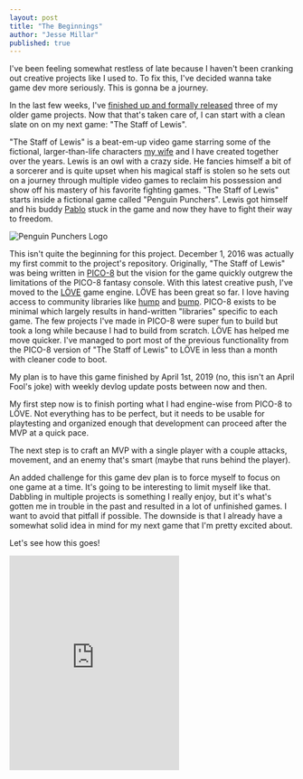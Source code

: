 ```yaml
---
layout: post
title: "The Beginnings"
author: "Jesse Millar"
published: true
---
```


I've been feeling somewhat restless of late because I haven't been cranking out creative projects like I used to. To fix this, I've decided wanna take game dev more seriously. This is gonna be a journey.

In the last few weeks, I've [finished up and formally released](https://jessemillar.itch.io/) three of my older game projects. Now that that's taken care of, I can start with a clean slate on on my next game: "The Staff of Lewis".

"The Staff of Lewis" is a beat-em-up video game starring some of the fictional, larger-than-life characters [my wife](https://twitter.com/stephiemillar) and I have created together over the years. Lewis is an owl with a crazy side. He fancies himself a bit of a sorcerer and is quite upset when his magical staff is stolen so he sets out on a journey through multiple video games to reclaim his possession and show off his mastery of his favorite fighting games. "The Staff of Lewis" starts inside a fictional game called "Penguin Punchers". Lewis got himself and his buddy [Pablo](https://jessemillar.itch.io/crates) stuck in the game and now they have to fight their way to freedom.

![Penguin Punchers Logo]({{site.baseurl}}/images/penguin-punchers-logo.png)

This isn't quite the beginning for this project. December 1, 2016 was actually my first commit to the project's repository. Originally, "The Staff of Lewis" was being written in [PICO-8](https://www.lexaloffle.com/pico-8.php) but the vision for the game quickly outgrew the limitations of the PICO-8 fantasy console. With this latest creative push, I've moved to the [LÖVE](https://love2d.org/) game engine. LÖVE has been great so far. I love having access to community libraries like [hump](https://hump.readthedocs.io/en/latest/index.html) and [bump](https://github.com/oniietzschan/bump-3dpd). PICO-8 exists to be minimal which largely results in hand-written "libraries" specific to each game. The few projects I've made in PICO-8 were super fun to build but took a long while because I had to build from scratch. LÖVE has helped me move quicker. I've managed to port most of the previous functionality from the PICO-8 version of "The Staff of Lewis" to LÖVE in less than a month with cleaner code to boot.

My plan is to have this game finished by April 1st, 2019 (no, this isn't an April Fool's joke) with weekly devlog update posts between now and then.

My first step now is to finish porting what I had engine-wise from PICO-8 to LÖVE. Not everything has to be perfect, but it needs to be usable for playtesting and organized enough that development can proceed after the MVP at a quick pace.

The next step is to craft an MVP with a single player with a couple attacks, movement, and an enemy that's smart (maybe that runs behind the player).

An added challenge for this game dev plan is to force myself to focus on one game at a time. It's going to be interesting to limit myself like that. Dabbling in multiple projects is something I really enjoy, but it's what's gotten me in trouble in the past and resulted in a lot of unfinished games. I want to avoid that pitfall if possible. The downside is that I already have a somewhat solid idea in mind for my next game that I'm pretty excited about.

Let's see how this goes!

<iframe src="https://open.spotify.com/embed/track/1LxkuDFjNbWlOcT3LCkR8l" width="300" height="380" frameborder="0" allowtransparency="true" allow="encrypted-media"></iframe>
